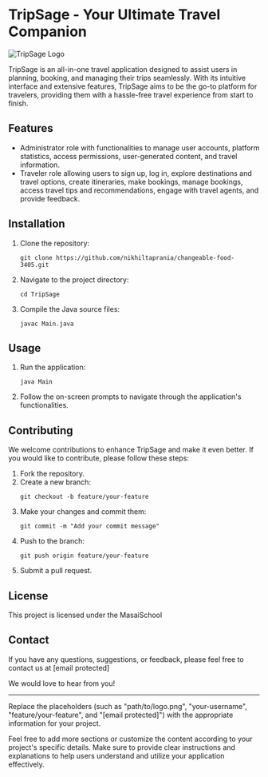 # TripSage - Your Ultimate Travel Companion

![TripSage Logo](D:\changeable-food-3405\TRIPSAGE.png)

TripSage is an all-in-one travel application designed to assist users in planning, booking, and managing their trips seamlessly. With its intuitive interface and extensive features, TripSage aims to be the go-to platform for travelers, providing them with a hassle-free travel experience from start to finish.

## Features

- Administrator role with functionalities to manage user accounts, platform statistics, access permissions, user-generated content, and travel information.
- Traveler role allowing users to sign up, log in, explore destinations and travel options, create itineraries, make bookings, manage bookings, access travel tips and recommendations, engage with travel agents, and provide feedback.

## Installation

1. Clone the repository:
   ```
   git clone https://github.com/nikhiltaprania/changeable-food-3405.git
   ```

2. Navigate to the project directory:
   ```
   cd TripSage
   ```

3. Compile the Java source files:
   ```
   javac Main.java
   ```

## Usage

1. Run the application:
   ```
   java Main
   ```

2. Follow the on-screen prompts to navigate through the application's functionalities.

## Contributing

We welcome contributions to enhance TripSage and make it even better. If you would like to contribute, please follow these steps:

1. Fork the repository.
2. Create a new branch: 
   ```
   git checkout -b feature/your-feature
   ```
3. Make your changes and commit them: 
   ```
   git commit -m "Add your commit message"
   ```
4. Push to the branch: 
   ```
   git push origin feature/your-feature
   ```
5. Submit a pull request.

## License

This project is licensed under the MasaiSchool

## Contact

If you have any questions, suggestions, or feedback, please feel free to contact us at [email protected]

We would love to hear from you!

---

Replace the placeholders (such as "path/to/logo.png", "your-username", "feature/your-feature", and "[email protected]") with the appropriate information for your project.

Feel free to add more sections or customize the content according to your project's specific details. Make sure to provide clear instructions and explanations to help users understand and utilize your application effectively.
